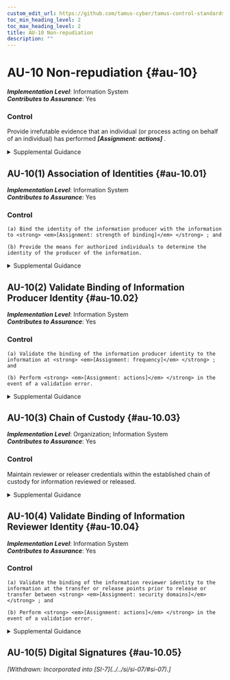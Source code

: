 ```yaml
---
custom_edit_url: https://github.com/tamus-cyber/tamus-control-standards/tree/main/content/tamus.edu/TAMUS_profile.xml
toc_min_heading_level: 2
toc_max_heading_level: 2
title: AU-10 Non-repudiation
description: ""
---
```


# AU-10 Non-repudiation {#au-10}

_**Implementation Level**_: Information System\
_**Contributes to Assurance**_: Yes

### Control

Provide irrefutable evidence that an individual (or process acting on behalf of an individual) has performed <strong> <em>[Assignment: actions]</em> </strong>.

<details>
  <summary>Supplemental Guidance</summary>

Types of individual actions covered by non-repudiation include creating information, sending and receiving messages, and approving information. Non-repudiation protects against claims by authors of not having authored certain documents, senders of not having transmitted messages, receivers of not having received messages, and signatories of not having signed documents. Non-repudiation services can be used to determine if information originated from an individual or if an individual took specific actions (e.g., sending an email, signing a contract, approving a procurement request, or receiving specific information). Organizations obtain non-repudiation services by employing various techniques or mechanisms, including digital signatures and digital message receipts.

</details>

## AU-10(1) Association of Identities {#au-10.01}

_**Implementation Level**_: Information System\
_**Contributes to Assurance**_: Yes

### Control

    (a) Bind the identity of the information producer with the information to <strong> <em>[Assignment: strength of binding]</em> </strong> ; and

    (b) Provide the means for authorized individuals to determine the identity of the producer of the information.

<details>
  <summary>Supplemental Guidance</summary>

Binding identities to the information supports audit requirements that provide organizational personnel with the means to identify who produced specific information in the event of an information transfer. Organizations determine and approve the strength of attribute binding between the information producer and the information based on the security category of the information and other relevant risk factors.

</details>

## AU-10(2) Validate Binding of Information Producer Identity {#au-10.02}

_**Implementation Level**_: Information System\
_**Contributes to Assurance**_: Yes

### Control

    (a) Validate the binding of the information producer identity to the information at <strong> <em>[Assignment: frequency]</em> </strong> ; and

    (b) Perform <strong> <em>[Assignment: actions]</em> </strong> in the event of a validation error.

<details>
  <summary>Supplemental Guidance</summary>

Validating the binding of the information producer identity to the information prevents the modification of information between production and review. The validation of bindings can be achieved by, for example, using cryptographic checksums. Organizations determine if validations are in response to user requests or generated automatically.

</details>

## AU-10(3) Chain of Custody {#au-10.03}

_**Implementation Level**_: Organization; Information System\
_**Contributes to Assurance**_: Yes

### Control

Maintain reviewer or releaser credentials within the established chain of custody for information reviewed or released.

<details>
  <summary>Supplemental Guidance</summary>

Chain of custody is a process that tracks the movement of evidence through its collection, safeguarding, and analysis life cycle by documenting each individual who handled the evidence, the date and time the evidence was collected or transferred, and the purpose for the transfer. If the reviewer is a human or if the review function is automated but separate from the release or transfer function, the system associates the identity of the reviewer of the information to be released with the information and the information label. In the case of human reviews, maintaining the credentials of reviewers or releasers provides the organization with the means to identify who reviewed and released the information. In the case of automated reviews, it ensures that only approved review functions are used.

</details>

## AU-10(4) Validate Binding of Information Reviewer Identity {#au-10.04}

_**Implementation Level**_: Information System\
_**Contributes to Assurance**_: Yes

### Control

    (a) Validate the binding of the information reviewer identity to the information at the transfer or release points prior to release or transfer between <strong> <em>[Assignment: security domains]</em> </strong> ; and

    (b) Perform <strong> <em>[Assignment: actions]</em> </strong> in the event of a validation error.

<details>
  <summary>Supplemental Guidance</summary>

Validating the binding of the information reviewer identity to the information at transfer or release points prevents the unauthorized modification of information between review and the transfer or release. The validation of bindings can be achieved by using cryptographic checksums. Organizations determine if validations are in response to user requests or generated automatically.

</details>

## AU-10(5) Digital Signatures {#au-10.05}


<prop xmlns="http://csrc.nist.gov/ns/oscal/1.0" name="status" value="withdrawn">
               <em>[Withdrawn: Incorporated into [SI-7](../../si/si-07/#si-07).]</em>
            </prop>
            

